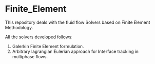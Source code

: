 # Finite_Element
This repository deals with the fluid flow Solvers based on Finite Element Methodology.

All the solvers developed follows:
1. Galerkin Finite Element formulation.
2. Arbitrary lagrangian Eulerian approach for Interface tracking in multiphase flows.
